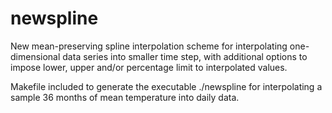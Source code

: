 # newspline
New mean-preserving spline interpolation scheme for interpolating one-dimensional data series into smaller time step, with additional options to impose lower, upper and/or percentage limit to interpolated values.

Makefile included to generate the executable ./newspline for interpolating a sample 36 months of mean temperature into daily data.
